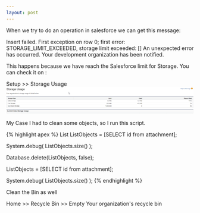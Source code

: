 ```yaml
---
layout: post
---
```

When we try to do an operation in salesforce we can get this message:

Insert failed. First exception on row 0; first error: STORAGE_LIMIT_EXCEEDED, storage limit exceeded: [] 
An unexpected error has occurred. Your development organization has been notified.

This happens because we have reach the Salesforce limit for Storage. You can check it on :

Setup >> Storage Usage
![storage usage](/assets/images/posts/storage-usage.png)

My Case I had to clean some objects, so I run this script.

{% highlight apex %}
List<attachment> ListObjects =
    [SELECT id from attachment];

System.debug(
    ListObjects.size()
);

Database.delete(ListObjects, false);

ListObjects =
    [SELECT id from attachment];

System.debug(
    ListObjects.size()
);
{% endhighlight %}

Clean the Bin as well

Home >> Recycle Bin >> Empty Your organization's recycle bin